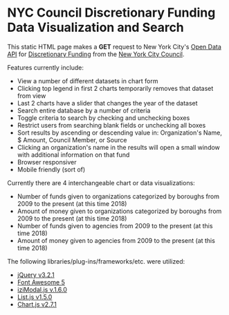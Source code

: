 # NYC Council Discretionary Funding Data Visualization and Search
This static HTML page makes a **GET** request to New York City's [Open Data API](https://opendata.cityofnewyork.us/) for [Discretionary Funding](https://data.cityofnewyork.us/City-Government/New-York-City-Council-Discretionary-Funding/4d7f-74pe) from the [New York City Council](https://council.nyc.gov/).

Features currently include:
* View a number of different datasets in chart form
* Clicking top legend in first 2 charts temporarily removes that dataset from view
* Last 2 charts have a slider that changes the year of the dataset
* Search entire database by a number of criteria
* Toggle criteria to search by checking and unchecking boxes
* Restrict users from searching blank fields or unchecking all boxes
* Sort results by ascending or descending value in: Organization's Name, $ Amount, Council Member, or Source
* Clicking an organization's name in the results will open a small window with additional information on that fund
* Browser responsiver
* Mobile friendly (sort of)

Currently there are 4 interchangeable chart or data visualizations:
* Number of funds given to organizations categorized by boroughs from 2009 to the present (at this time 2018)
* Amount of money given to organizations categorized by boroughs from 2009 to the present (at this time 2018)
* Number of funds given to agencies from 2009 to the present (at this time 2018)
* Amount of money given to agencies from 2009 to the present (at this time 2018)

The following libraries/plug-ins/frameworks/etc. were utilized:
* [jQuery v3.2.1](https://jquery.com/)
* [Font Awesome 5](https://fontawesome.com/)
* [iziModal.js v.1.6.0](http://izimodal.marcelodolce.com/)
* [List.js v1.5.0](http://listjs.com/)
* [Chart.js v2.7.1](http://www.chartjs.org/)
